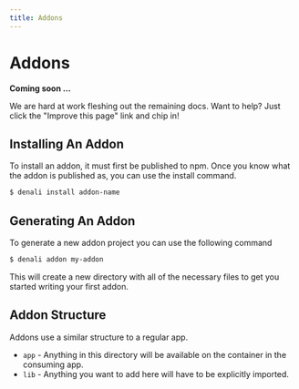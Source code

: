```yaml
---
title: Addons
---
```


# Addons

**Coming soon ...**

We are hard at work fleshing out the remaining docs. Want to help? Just click
the "Improve this page" link and chip in!

## Installing An Addon

To install an addon, it must first be published to npm. Once you know what
the addon is published as, you can use the install command.

```sh
$ denali install addon-name
```

## Generating An Addon

To generate a new addon project you can use the following command

```sh
$ denali addon my-addon
```

This will create a new directory with all of the necessary files
to get you started writing your first addon.

## Addon Structure

Addons use a similar structure to a regular app.

- `app` - Anything in this directory will be available on the container in the consuming app.
- `lib` - Anything you want to add here will have to be explicitly imported.
